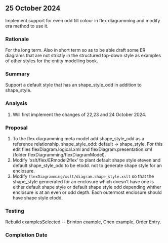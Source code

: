 
## 25 October 2024
Implement support for even odd fill colour in flex diagramming and modify era method to use it.

### Rationale
For the long term. 
Also in short term so as to be able draft some ER diagrams that are not strictly in the structured top-down style as examples of other styles for the entity modelling book.

### Summary

Support a default style that has an shape_style_odd in addition to shape_style.

### Analysis
1. Will first implement the changes of 22,23 and 24 October 2024.

### Proposal
1. To the flex diagramming meta model add shape_style_odd as a reference relationship, 
      shape_style_odd: default -> shape_style.
  For this edit files flexDiagram.logical.xml and flexDiagram.presentation.xml (folder flexDiagramming/flexDiagramModel).
2. Modify 'xslt/flex/ERmodel2flex'
      to plant default shape style eteven and default shape_style_odd to be etodd.
      not to generate shape style for an enclosure.
3. Modify `flexDiagramming/xslt/diagram.shape_style.xslt` so that the shape_style gennerated for an enclosure which doesn't have one is either default shape style or default shape style odd depending whther enclosure is at an even or odd depth.
Each outermost enclosure should have shape style etodd.


### Testing
Rebuild examplesSelected -- Brinton example, Chen example, Order Entry.

### Completion Date

